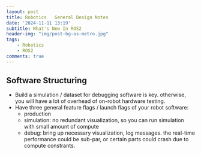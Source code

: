 ```yaml
---
layout: post
title: Robotics   General Design Notes 
date: '2024-11-11 13:19'
subtitle: What's New In ROS2
header-img: "img/post-bg-os-metro.jpg"
tags:
    - Robotics
    - ROS2
comments: true
---
```


## Software Structuring

- Build a simulation / dataset for debugging software is key. otherwise, you will have a lot of overhead of on-robot hardware testing.
- Have three general feature flags / launch flags of your robot software: 
    - production
    - simulation: no redundant visualization, so you can run simulation with small amount of compute
    - debug: bring up necessary visualization, log messages. the real-time performance could be sub-par, or certain parts could crash due to compute constrants.
